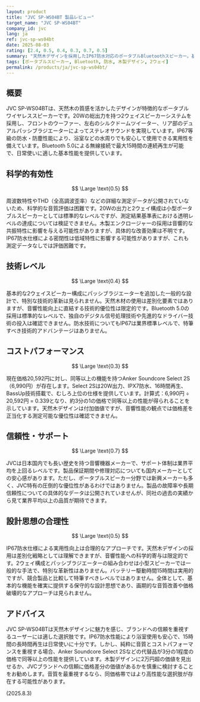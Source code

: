 ```yaml
---
layout: product
title: "JVC SP-WS04BT 製品レビュー"
target_name: "JVC SP-WS04BT"
company_id: jvc
lang: ja
ref: jvc-sp-ws04bt
date: 2025-08-03
rating: [2.4, 0.5, 0.4, 0.3, 0.7, 0.5]
summary: "天然木デザインを採用したIP67防水対応のポータブルBluetoothスピーカー。基本的な音質性能と実用性を備えるが、同等機能の低価格代替品が多数存在するためコストパフォーマンスに課題がある。"
tags: [ポータブルスピーカー, Bluetooth, 防水, 木製デザイン, 2ウェイ]
permalink: /products/ja/jvc-sp-ws04bt/
---
```


## 概要

JVC SP-WS04BTは、天然木の質感を活かしたデザインが特徴的なポータブルワイヤレススピーカーです。20Wの総出力を持つ2ウェイスピーカーシステムを採用し、フロントのウーファー、左右のシルクドームツイーター、リア部のデュアルパッシブラジエーターによってステレオサウンドを実現しています。IP67等級の防水・防塵性能により、浴室などの水周りでも安心して使用できる実用性を備えています。Bluetooth 5.0による無線接続で最大15時間の連続再生が可能で、日常使いに適した基本性能を提供しています。

## 科学的有効性

$$ \Large \text{0.5} $$

周波数特性やTHD（全高調波歪率）などの詳細な測定データが公開されていないため、科学的な音質評価は困難です。20Wの出力と2ウェイ構成は小型ポータブルスピーカーとしては標準的なレベルですが、測定結果基準表における透明レベルの達成については検証できません。木製エンクロージャーの採用は音響的な共振特性に影響を与える可能性がありますが、具体的な改善効果は不明です。IP67防水仕様による密閉性は低域特性に影響する可能性がありますが、これも測定データなしでは評価困難です。

## 技術レベル

$$ \Large \text{0.4} $$

基本的な2ウェイスピーカー構成にパッシブラジエーターを追加した一般的な設計で、特別な技術的革新は見られません。天然木材の使用は差別化要素ではありますが、音響性能向上に直結する技術的優位性は限定的です。Bluetooth 5.0の採用は標準的なレベルで、独自のデジタル信号処理技術や先進的なドライバー技術の投入は確認できません。防水技術についてもIP67は業界標準レベルで、特筆すべき技術的アドバンテージはありません。

## コストパフォーマンス

$$ \Large \text{0.3} $$

現在価格20,592円に対し、同等以上の機能を持つAnker Soundcore Select 2S（6,990円）が存在します。Select 2Sは20W出力、IPX7防水、16時間再生、BassUp技術搭載で、むしろ上位の仕様を提供しています。計算式：6,990円 ÷ 20,592円 = 0.339となり、約3分の1の価格で同等以上の性能が得られることを示しています。天然木デザインは付加価値ですが、音響性能の観点では価格差を正当化する測定可能な優位性は確認できません。

## 信頼性・サポート

$$ \Large \text{0.7} $$

JVCは日本国内でも長い歴史を持つ音響機器メーカーで、サポート体制は業界平均を上回るレベルです。製品保証期間や修理対応についても国内メーカーとしての安心感があります。ただし、ポータブルスピーカー分野では新興メーカーも多く、JVC特有の圧倒的な優位性があるわけではありません。製品の故障率や長期信頼性についての具体的なデータは公開されていませんが、同社の過去の実績から見て業界平均以上の品質が期待できます。

## 設計思想の合理性

$$ \Large \text{0.5} $$

IP67防水仕様による実用性向上は合理的なアプローチです。天然木デザインの採用は差別化戦略としては理解できますが、音響性能への科学的寄与は限定的です。2ウェイ構成とパッシブラジエーターの組み合わせは小型スピーカーでは一般的な手法で、特別な革新性はありません。バッテリー駆動時間15時間は実用的ですが、競合製品と比較して特筆すべきレベルではありません。全体として、基本的な機能を確実に提供する保守的な設計思想であり、画期的な音質改善や価格破壊的なアプローチは見られません。

## アドバイス

JVC SP-WS04BTは天然木デザインに魅力を感じ、ブランドへの信頼を重視するユーザーには適した選択肢です。IP67防水性能により浴室使用も安心で、15時間の長時間再生は日常使いに十分です。しかし、純粋に音質とコストパフォーマンスを重視する場合、Anker Soundcore Select 2Sなどの代替品が3分の1程度の価格で同等以上の性能を提供しています。木製デザインに2万円超の価値を見出せるか、JVCブランドへの信頼に価格差分の価値があるかを慎重に検討することをお勧めします。音質を最重視するなら、同価格帯ではより高性能な選択肢が存在する可能性があります。

(2025.8.3)
